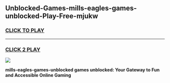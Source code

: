 
## Unblocked-Games-mills-eagles-games-unblocked-Play-Free-mjukw
<h3>
<a href="https://premium76.site?title=mills-eagles-games-unblocked&ref=15A">CLICK TO PLAY</a></h3>
<hr>

<h3>
<a href="https://premium76.site?title=mills-eagles-games-unblocked&ref=15A">CLICK 2 PLAY</a>
  
</h3>

<a href="https://premium76.site?title=mills-eagles-games-unblocked&ref=15A"><img src="https://clearcache.store/games.png"></a>


**mills-eagles-games-unblocked games unblocked: Your Gateway to Fun and Accessible Online Gaming**
